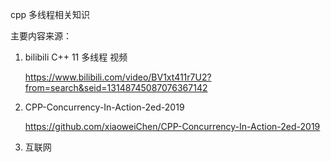 cpp 多线程相关知识

主要内容来源：

1.  bilibili C++ 11 多线程 视频

    https://www.bilibili.com/video/BV1xt411r7U2?from=search&seid=13148745087076367142

2.	CPP-Concurrency-In-Action-2ed-2019

	https://github.com/xiaoweiChen/CPP-Concurrency-In-Action-2ed-2019

3.  互联网
